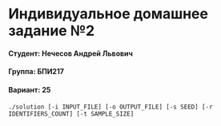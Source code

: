 # Индивидуальное домашнее задание №2

#### Студент: Нечесов Андрей Львович
#### Группа: БПИ217
#### Вариант: 25


```
./solution [-i INPUT_FILE] [-o OUTPUT_FILE] [-s SEED] [-r IDENTIFIERS_COUNT] [-t SAMPLE_SIZE]
```
